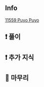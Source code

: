 ## Info
<a href="https://www.acmicpc.net/problem/11559" rel="nofollow">11559 Puyo Puyo</a>

## ❗ 풀이



## ❗ 추가 지식



## 🙂 마무리


